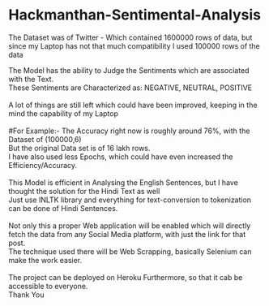 # Hackmanthan-Sentimental-Analysis

The Dataset was of Twitter - Which contained 1600000 rows of data, but since my Laptop has not that much compatibility I used 100000 rows of the data

The Model has the ability to Judge the Sentiments which are associated with the Text.<br />
These Sentiments are Characterized as: NEGATIVE, NEUTRAL, POSITIVE
<br/>
<br/>
A lot of things are still left which could have been improved, keeping in the mind the capability of my Laptop<br/>
<br/>
#For Example:-
The Accuracy right now is roughly around 76%, with the Dataset of (100000,6)<br/>
But the original Data set is of 16 lakh rows.<br/>
I have also used less Epochs, which could have even increased the Efficiency/Accuracy.
<br/>
<br/>
This Model is efficient in Analysing the English Sentences, but I have thought the solution for the Hindi Text as well<br/>
Just use INLTK library and everything for text-conversion to tokenization can be done of Hindi Sentences.
<br/>
<br/>
Not only this a proper Web application will be enabled which will directly fetch the data from any Social Media platform, with just the link for that post.
<br/>
The technique used there will be Web Scrapping, basically Selenium can make the work easier.
<br/>
<br/>
The project can be deployed on Heroku Furthermore, so that it cab be accessible to everyone.<br/>
Thank You
